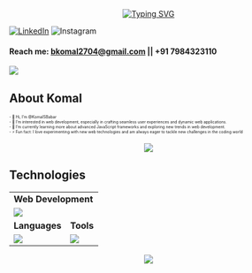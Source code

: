 


<div style="text-align: center;"> 
 <a href="https://git.io/typing-svg"><img src="https://readme-typing-svg.herokuapp.com?font=Fira+Code&weight=500&size=24&pause=1000&color=3DF7D9&random=false&width=435&lines=Hi%2C+I+am+Komal+Babar%F0%9F%91%8B%F0%9F%8F%BD;A+Web+Developer%F0%9F%9A%80;Let's+Connect!" alt="Typing SVG" /></a>
</div>


[![LinkedIn](https://skillicons.dev/icons?i=linkedin)]([https://www.linkedin.com/in/komal-babar-264a24328])
![Instagram](https://skillicons.dev/icons?i=instagram)

#### Reach me: bkomal2704@gmail.com || +91 7984323110
  
![](https://komarev.com/ghpvc/?username=KomalSBabar)
## About Komal
<p style="font-size:7px;">
- 👋 Hi, I’m @KomalSBabar <br>
- 👀 I’m interested in web development, especially in crafting seamless user experiences and dynamic web applications.<br>
- 🌱 I’m currently learning more about advanced JavaScript frameworks and exploring new trends in web development.<br>
- ⚡ Fun fact: I love experimenting with new web technologies and am always eager to tackle new challenges in the coding world
</p>

<p align="center"><img src= 'https://capsule-render.vercel.app/api?type=rect&color=gradient&height=2.5'/></p>

## Technologies
 
<table>
<tr>
	<td colspan="2"><strong>Web Development</strong></td>
	
</tr>
<tr>
		<td colspan="2"><img src = "https://skillicons.dev/icons?i=html,css,js,react,tailwind,nodejs,laravel" ></td>
		
</tr>
<tr>
	<td><strong>Languages</strong></td>
	<td><strong>Tools</strong></td>
</tr>
<tr>
	<td><img src = "https://skillicons.dev/icons?i=javascript,php,laravel&theme=dark"></td>
	<td><img src = "https://skillicons.dev/icons?i=git,vscode,github,mysql&theme=dark"></td>
</tr>
</table>


<p align="center"><img src= 'https://capsule-render.vercel.app/api?type=rect&color=gradient&height=2.5'/></p>

